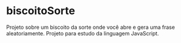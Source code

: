 # biscoitoSorte

Projeto sobre um biscoito da sorte onde você abre e gera uma frase aleatoriamente.
Projeto para estudo da linguagem JavaScript.
